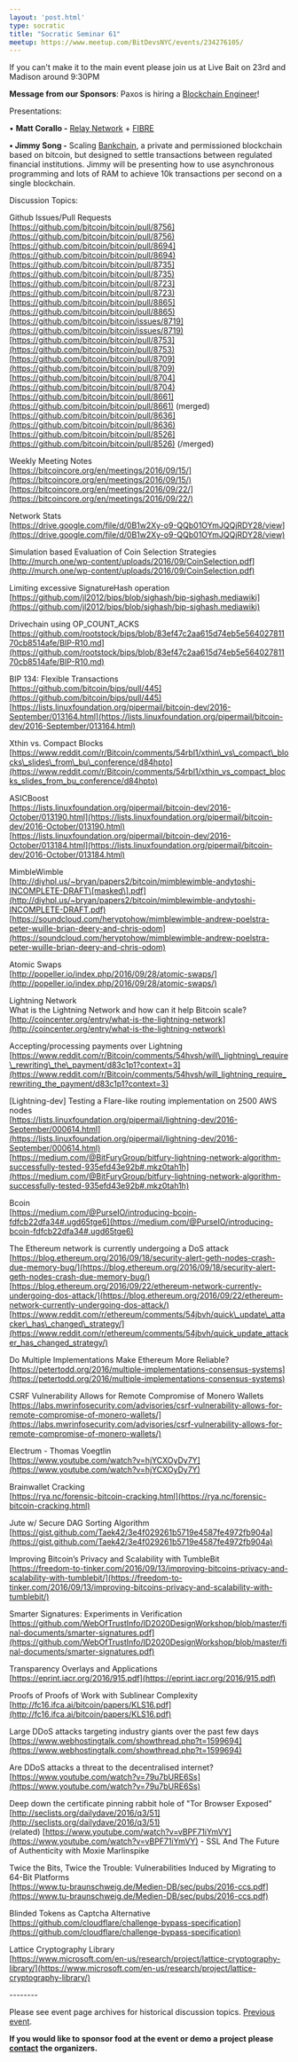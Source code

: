 ```yaml
---
layout: 'post.html'
type: socratic
title: "Socratic Seminar 61"
meetup: https://www.meetup.com/BitDevsNYC/events/234276105/
---
```


If you can't make it to the main event please join us at Live Bait on 23rd and Madison around 9:30PM

**Message from our Sponsors**: Paxos is hiring a [Blockchain Engineer](https://www.paxos.com/careers-list/blockchain-engineer)!

Presentations:

• **Matt Corallo -** [Relay Network](http://bitcoinrelaynetwork.org/) + [FIBRE](http://bitcoinfibre.org/)

**• Jimmy Song -** Scaling [Bankchain](https://www.paxos.com/bankchain), a private and permissioned blockchain based on bitcoin, but designed to settle transactions between regulated financial institutions. Jimmy will be presenting how to use asynchronous programming and lots of RAM to achieve 10k transactions per second on a single blockchain.

Discussion Topics:

Github Issues/Pull Requests  
[](https://github.com/bitcoin/bitcoin/pull/8756)[https://github.com/bitcoin/bitcoin/pull/8756](https://github.com/bitcoin/bitcoin/pull/8756)  
[](https://github.com/bitcoin/bitcoin/pull/8694)[https://github.com/bitcoin/bitcoin/pull/8694](https://github.com/bitcoin/bitcoin/pull/8694)  
[](https://github.com/bitcoin/bitcoin/pull/8735)[https://github.com/bitcoin/bitcoin/pull/8735](https://github.com/bitcoin/bitcoin/pull/8735)  
[](https://github.com/bitcoin/bitcoin/pull/8723)[https://github.com/bitcoin/bitcoin/pull/8723](https://github.com/bitcoin/bitcoin/pull/8723)  
[](https://github.com/bitcoin/bitcoin/pull/8865)[https://github.com/bitcoin/bitcoin/pull/8865](https://github.com/bitcoin/bitcoin/pull/8865)  
[](https://github.com/bitcoin/bitcoin/issues/8719)[https://github.com/bitcoin/bitcoin/issues/8719](https://github.com/bitcoin/bitcoin/issues/8719)  
[](https://github.com/bitcoin/bitcoin/pull/8753)[https://github.com/bitcoin/bitcoin/pull/8753](https://github.com/bitcoin/bitcoin/pull/8753)  
[](https://github.com/bitcoin/bitcoin/pull/8709)[https://github.com/bitcoin/bitcoin/pull/8709](https://github.com/bitcoin/bitcoin/pull/8709)  
[](https://github.com/bitcoin/bitcoin/pull/8704)[https://github.com/bitcoin/bitcoin/pull/8704](https://github.com/bitcoin/bitcoin/pull/8704)  
[](https://github.com/bitcoin/bitcoin/pull/8661)[https://github.com/bitcoin/bitcoin/pull/8661](https://github.com/bitcoin/bitcoin/pull/8661) (merged)  
[](https://github.com/bitcoin/bitcoin/pull/8636)[https://github.com/bitcoin/bitcoin/pull/8636](https://github.com/bitcoin/bitcoin/pull/8636)  
[](https://github.com/bitcoin/bitcoin/pull/8526)[https://github.com/bitcoin/bitcoin/pull/8526](https://github.com/bitcoin/bitcoin/pull/8526) (/merged)

Weekly Meeting Notes  
[](https://bitcoincore.org/en/meetings/2016/09/15/)[https://bitcoincore.org/en/meetings/2016/09/15/](https://bitcoincore.org/en/meetings/2016/09/15/)  
[](https://bitcoincore.org/en/meetings/2016/09/22/)[https://bitcoincore.org/en/meetings/2016/09/22/](https://bitcoincore.org/en/meetings/2016/09/22/)

Network Stats  
[](https://drive.google.com/file/d/0B1w2Xy-o9-QQb01OYmJQQjRDY28/view)[https://drive.google.com/file/d/0B1w2Xy-o9-QQb01OYmJQQjRDY28/view](https://drive.google.com/file/d/0B1w2Xy-o9-QQb01OYmJQQjRDY28/view)

Simulation based Evaluation of Coin Selection Strategies  
[](http://murch.one/wp-content/uploads/2016/09/CoinSelection.pdf)[http://murch.one/wp-content/uploads/2016/09/CoinSelection.pdf](http://murch.one/wp-content/uploads/2016/09/CoinSelection.pdf)

Limiting excessive SignatureHash operation  
[](https://github.com/jl2012/bips/blob/sighash/bip-sighash.mediawiki)[https://github.com/jl2012/bips/blob/sighash/bip-sighash.mediawiki](https://github.com/jl2012/bips/blob/sighash/bip-sighash.mediawiki)

Drivechain using OP\_COUNT\_ACKS  
[](https://github.com/rootstock/bips/blob/83ef47c2aa615d74eb5e56402781170cb8514afe/BIP-R10.md)[https://github.com/rootstock/bips/blob/83ef47c2aa615d74eb5e56402781170cb8514afe/BIP-R10.md](https://github.com/rootstock/bips/blob/83ef47c2aa615d74eb5e56402781170cb8514afe/BIP-R10.md)

BIP 134: Flexible Transactions  
[](https://github.com/bitcoin/bips/pull/445)[https://github.com/bitcoin/bips/pull/445](https://github.com/bitcoin/bips/pull/445)  
[](https://lists.linuxfoundation.org/pipermail/bitcoin-dev/2016-September/013164.html)[https://lists.linuxfoundation.org/pipermail/bitcoin-dev/2016-September/013164.html](https://lists.linuxfoundation.org/pipermail/bitcoin-dev/2016-September/013164.html)

Xthin vs. Compact Blocks  
[](https://www.reddit.com/r/Bitcoin/comments/54rbl1/xthin_vs_compact_blocks_slides_from_bu_conference/d84hpto)[https://www.reddit.com/r/Bitcoin/comments/54rbl1/xthin\_vs\_compact\_blocks\_slides\_from\_bu\_conference/d84hpto](https://www.reddit.com/r/Bitcoin/comments/54rbl1/xthin_vs_compact_blocks_slides_from_bu_conference/d84hpto)

ASICBoost  
[](https://lists.linuxfoundation.org/pipermail/bitcoin-dev/2016-October/013190.html)[https://lists.linuxfoundation.org/pipermail/bitcoin-dev/2016-October/013190.html](https://lists.linuxfoundation.org/pipermail/bitcoin-dev/2016-October/013190.html)  
[](https://lists.linuxfoundation.org/pipermail/bitcoin-dev/2016-October/013184.html)[https://lists.linuxfoundation.org/pipermail/bitcoin-dev/2016-October/013184.html](https://lists.linuxfoundation.org/pipermail/bitcoin-dev/2016-October/013184.html)

MimbleWimble  
[](http://diyhpl.us/~bryan/papers2/bitcoin/mimblewimble-andytoshi-INCOMPLETE-DRAFT.pdf)[http://diyhpl.us/~bryan/papers2/bitcoin/mimblewimble-andytoshi-INCOMPLETE-DRAFT\[masked\].pdf](http://diyhpl.us/~bryan/papers2/bitcoin/mimblewimble-andytoshi-INCOMPLETE-DRAFT.pdf)  
[](https://soundcloud.com/heryptohow/mimblewimble-andrew-poelstra-peter-wuille-brian-deery-and-chris-odom)[https://soundcloud.com/heryptohow/mimblewimble-andrew-poelstra-peter-wuille-brian-deery-and-chris-odom](https://soundcloud.com/heryptohow/mimblewimble-andrew-poelstra-peter-wuille-brian-deery-and-chris-odom)

Atomic Swaps  
[](http://popeller.io/index.php/2016/09/28/atomic-swaps/)[http://popeller.io/index.php/2016/09/28/atomic-swaps/](http://popeller.io/index.php/2016/09/28/atomic-swaps/)

Lightning Network  
What is the Lightning Network and how can it help Bitcoin scale?  
[](http://coincenter.org/entry/what-is-the-lightning-network)[http://coincenter.org/entry/what-is-the-lightning-network](http://coincenter.org/entry/what-is-the-lightning-network)

Accepting/processing payments over Lightning  
[](https://www.reddit.com/r/Bitcoin/comments/54hvsh/will_lightning_require_rewriting_the_payment/d83c1p1?context=3)[https://www.reddit.com/r/Bitcoin/comments/54hvsh/will\_lightning\_require\_rewriting\_the\_payment/d83c1p1?context=3](https://www.reddit.com/r/Bitcoin/comments/54hvsh/will_lightning_require_rewriting_the_payment/d83c1p1?context=3)

\[Lightning-dev\] Testing a Flare-like routing implementation on 2500 AWS nodes  
[](https://lists.linuxfoundation.org/pipermail/lightning-dev/2016-September/000614.html)[https://lists.linuxfoundation.org/pipermail/lightning-dev/2016-September/000614.html](https://lists.linuxfoundation.org/pipermail/lightning-dev/2016-September/000614.html)  
[](https://medium.com/@BitFuryGroup/bitfury-lightning-network-algorithm-successfully-tested-935efd43e92b#.mkz0tah1h)[https://medium.com/@BitFuryGroup/bitfury-lightning-network-algorithm-successfully-tested-935efd43e92b#.mkz0tah1h](https://medium.com/@BitFuryGroup/bitfury-lightning-network-algorithm-successfully-tested-935efd43e92b#.mkz0tah1h)

Bcoin  
[](https://medium.com/@PurseIO/introducing-bcoin-fdfcb22dfa34#.ugd65tge6)[https://medium.com/@PurseIO/introducing-bcoin-fdfcb22dfa34#.ugd65tge6](https://medium.com/@PurseIO/introducing-bcoin-fdfcb22dfa34#.ugd65tge6)

The Ethereum network is currently undergoing a DoS attack  
[](https://blog.ethereum.org/2016/09/18/security-alert-geth-nodes-crash-due-memory-bug/)[https://blog.ethereum.org/2016/09/18/security-alert-geth-nodes-crash-due-memory-bug/](https://blog.ethereum.org/2016/09/18/security-alert-geth-nodes-crash-due-memory-bug/)  
[](https://blog.ethereum.org/2016/09/22/ethereum-network-currently-undergoing-dos-attack/)[https://blog.ethereum.org/2016/09/22/ethereum-network-currently-undergoing-dos-attack/](https://blog.ethereum.org/2016/09/22/ethereum-network-currently-undergoing-dos-attack/)  
[](https://www.reddit.com/r/ethereum/comments/54jbvh/quick_update_attacker_has_changed_strategy/)[https://www.reddit.com/r/ethereum/comments/54jbvh/quick\_update\_attacker\_has\_changed\_strategy/](https://www.reddit.com/r/ethereum/comments/54jbvh/quick_update_attacker_has_changed_strategy/)

Do Multiple Implementations Make Ethereum More Reliable?  
[](https://petertodd.org/2016/multiple-implementations-consensus-systems)[https://petertodd.org/2016/multiple-implementations-consensus-systems](https://petertodd.org/2016/multiple-implementations-consensus-systems)

CSRF Vulnerability Allows for Remote Compromise of Monero Wallets  
[](https://labs.mwrinfosecurity.com/advisories/csrf-vulnerability-allows-for-remote-compromise-of-monero-wallets/)[https://labs.mwrinfosecurity.com/advisories/csrf-vulnerability-allows-for-remote-compromise-of-monero-wallets/](https://labs.mwrinfosecurity.com/advisories/csrf-vulnerability-allows-for-remote-compromise-of-monero-wallets/)

Electrum - Thomas Voegtlin  
[](https://www.youtube.com/watch?v=hjYCXOyDy7Y)[https://www.youtube.com/watch?v=hjYCXOyDy7Y](https://www.youtube.com/watch?v=hjYCXOyDy7Y)

Brainwallet Cracking  
[](https://rya.nc/forensic-bitcoin-cracking.html)[https://rya.nc/forensic-bitcoin-cracking.html](https://rya.nc/forensic-bitcoin-cracking.html)

Jute w/ Secure DAG Sorting Algorithm  
[](https://gist.github.com/Taek42/3e4f029261b5719e4587fe4972fb904a)[https://gist.github.com/Taek42/3e4f029261b5719e4587fe4972fb904a](https://gist.github.com/Taek42/3e4f029261b5719e4587fe4972fb904a)

Improving Bitcoin’s Privacy and Scalability with TumbleBit  
[](https://freedom-to-tinker.com/2016/09/13/improving-bitcoins-privacy-and-scalability-with-tumblebit/)[https://freedom-to-tinker.com/2016/09/13/improving-bitcoins-privacy-and-scalability-with-tumblebit/](https://freedom-to-tinker.com/2016/09/13/improving-bitcoins-privacy-and-scalability-with-tumblebit/)

Smarter Signatures: Experiments in Verification  
[](https://github.com/WebOfTrustInfo/ID2020DesignWorkshop/blob/master/final-documents/smarter-signatures.pdf)[https://github.com/WebOfTrustInfo/ID2020DesignWorkshop/blob/master/final-documents/smarter-signatures.pdf](https://github.com/WebOfTrustInfo/ID2020DesignWorkshop/blob/master/final-documents/smarter-signatures.pdf)

Transparency Overlays and Applications  
[](https://eprint.iacr.org/2016/915.pdf)[https://eprint.iacr.org/2016/915.pdf](https://eprint.iacr.org/2016/915.pdf)

Proofs of Proofs of Work with Sublinear Complexity  
[](http://fc16.ifca.ai/bitcoin/papers/KLS16.pdf)[http://fc16.ifca.ai/bitcoin/papers/KLS16.pdf](http://fc16.ifca.ai/bitcoin/papers/KLS16.pdf)

Large DDoS attacks targeting industry giants over the past few days  
[](https://www.webhostingtalk.com/showthread.php?t=1599694)[https://www.webhostingtalk.com/showthread.php?t=1599694](https://www.webhostingtalk.com/showthread.php?t=1599694)

Are DDoS attacks a threat to the decentralised internet?  
[](https://www.youtube.com/watch?v=79u7bURE6Ss)[https://www.youtube.com/watch?v=79u7bURE6Ss](https://www.youtube.com/watch?v=79u7bURE6Ss)

Deep down the certificate pinning rabbit hole of "Tor Browser Exposed"  
[](http://seclists.org/dailydave/2016/q3/51)[http://seclists.org/dailydave/2016/q3/51](http://seclists.org/dailydave/2016/q3/51)  
(related) [](https://www.youtube.com/watch?v=vBPF71iYmVY)[https://www.youtube.com/watch?v=vBPF71iYmVY](https://www.youtube.com/watch?v=vBPF71iYmVY) - SSL And The Future of Authenticity with Moxie Marlinspike

Twice the Bits, Twice the Trouble: Vulnerabilities Induced by Migrating to 64-Bit Platforms  
[](https://www.tu-braunschweig.de/Medien-DB/sec/pubs/2016-ccs.pdf)[https://www.tu-braunschweig.de/Medien-DB/sec/pubs/2016-ccs.pdf](https://www.tu-braunschweig.de/Medien-DB/sec/pubs/2016-ccs.pdf)

Blinded Tokens as Captcha Alternative  
[](https://github.com/cloudflare/challenge-bypass-specification)[https://github.com/cloudflare/challenge-bypass-specification](https://github.com/cloudflare/challenge-bypass-specification)

Lattice Cryptography Library  
[](https://www.microsoft.com/en-us/research/project/lattice-cryptography-library/)[https://www.microsoft.com/en-us/research/project/lattice-cryptography-library/](https://www.microsoft.com/en-us/research/project/lattice-cryptography-library/)

\--------

Please see event page archives for historical discussion topics. [Previous event](https://www.meetup.com/BitDevsNYC/events/233599964/).

**If you would like to sponsor food at the event or demo a project please [contact](mailto:) the organizers.**
